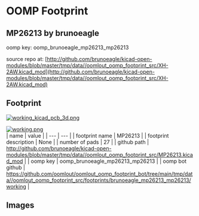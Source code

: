 # OOMP Footprint  
## MP26213  by brunoeagle  
  
oomp key: oomp_brunoeagle_mp26213_mp26213  
  
source repo at: [http://github.com/brunoeagle/kicad-open-modules/blob/master/tmp/data//oomlout_oomp_footprint_src/XH-2AW.kicad_mod](http://github.com/brunoeagle/kicad-open-modules/blob/master/tmp/data//oomlout_oomp_footprint_src/XH-2AW.kicad_mod)  
## Footprint  
  
[![working_kicad_pcb_3d.png](working_kicad_pcb_3d_600.png)](working_kicad_pcb_3d.png)  
  
[![working.png](working_600.png)](working.png)  
| name | value | 
| --- | --- | 
| footprint name | MP26213 | 
| footprint description | None | 
| number of pads | 27 | 
| github path | http://github.com/brunoeagle/kicad-open-modules/blob/master/tmp/data//oomlout_oomp_footprint_src/MP26213.kicad_mod | 
| oomp key | oomp_brunoeagle_mp26213_mp26213 | 
| oomp bot github | https://github.com/oomlout/oomlout_oomp_footprint_bot/tree/main/tmp/data//oomlout_oomp_footprint_src/footprints/brunoeagle_mp26213_mp26213/working | 
## Images  
